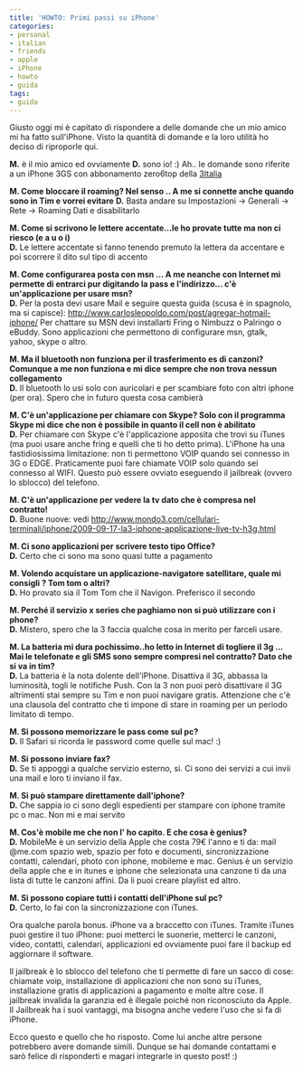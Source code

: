 ```yaml
---
title: 'HOWTO: Primi passi su iPhone'
categories:
- personal
- italian
- friends
- apple
- iPhone
- howto
- guida
tags:
- guida
---
```

Giusto oggi mi è capitato di rispondere a delle domande che un mio amico mi ha
fatto sull'iPhone. Visto la quantità di domande e la loro utilità ho deciso di
riproporle qui.

**M.** è il mio amico ed ovviamente **D.** sono io! :) Ah.. le domande sono riferite a un iPhone 3GS con abbonamento zero6top della [3Italia](http://www.tre.it/)

**M. Come bloccare il roaming? Nel senso .. A me si connette anche quando sono in Tim e vorrei evitare**
**D.** Basta andare su Impostazioni -> Generali -> Rete -> Roaming Dati e disabilitarlo

**M. Come si scrivono le lettere accentate...le ho provate tutte ma non ci riesco (e a u o i)**  
**D.** Le lettere accentate si fanno tenendo premuto la lettera da accentare e poi scorrere il dito sul tipo di accento

**M. Come configurarea posta con msn ... A me neanche con Internet mi permette di entrarci pur digitando la pass e l'indirizzo... c'è un'applicazione per usare msn?**  
**D.** Per la posta devi usare Mail e seguire questa guida (scusa è in spagnolo, ma si capisce): <http://www.carlosleopoldo.com/post/agregar-hotmail-iphone/> Per chattare su MSN devi installarti Fring o Nimbuzz o Palringo o eBuddy. Sono applicazioni che permettono di configurare msn, gtalk, yahoo, skype o altro.

**M. Ma il bluetooth non funziona per il trasferimento es di canzoni? Comunque a me non funziona e mi dice sempre che non trova nessun collegamento**  
**D.** Il bluetooth lo usi solo con auricolari e per scambiare foto con altri iphone (per ora). Spero che in futuro questa cosa cambierà

**M. C'è un'applicazione per chiamare con Skype? Solo con il programma Skype mi dice che non è possibile in quanto il cell non è abilitato**  
**D.** Per chiamare con Skype c'è l'applicazione apposita che trovi su iTunes (ma puoi usare anche fring e quelli che ti ho detto prima). L'iPhone ha una fastidiosissima limitazione: non ti permettono VOIP quando sei connesso in 3G o EDGE. Praticamente puoi fare chiamate VOIP solo quando sei connesso al WIFI. Questo può essere ovviato eseguendo il jailbreak (ovvero lo sblocco) del telefono.

**M. C'è un'applicazione per vedere la tv dato che è compresa nel contratto!**  
**D.** Buone nuove: vedi http://www.mondo3.com/cellulari-terminali/iphone/2009-09-17-la3-iphone-applicazione-live-tv-h3g.html

**M. Ci sono applicazioni per scrivere testo tipo Office?**  
**D.** Certo che ci sono ma sono quasi tutte a pagamento

**M. Volendo acquistare un applicazione-navigatore satellitare, quale mi consigli ? Tom tom o altri?**  
**D.** Ho provato sia il Tom Tom che il Navigon. Preferisco il secondo

**M. Perché il servizio x series che paghiamo non si può utilizzare con i phone?**  
**D.** Mistero, spero che la 3 faccia qualche cosa in merito per farceli usare.

**M. La batteria mi dura pochissimo..ho letto in Internet di togliere il 3g ... Mai le telefonate e gli SMS sono sempre compresi nel contratto? Dato che si va in tim?**  
**D.** La batteria è la nota dolente dell'iPhone. Disattiva il 3G, abbassa la luminosità, togli le notifiche Push. Con la 3 non puoi però disattivare il 3G altrimenti stai sempre su Tim e non puoi navigare gratis. Attenzione che c'è una clausola del contratto che ti impone di stare in roaming per un periodo limitato di tempo.

**M. Si possono memorizzare le pass come sul pc?**  
**D.** Il Safari si ricorda le password come quelle sul mac! :)

**M. Si possono inviare fax?**  
**D.** Se ti appoggi a qualche servizio esterno, si. Ci sono dei servizi a cui invii una mail e loro ti inviano il fax.

**M. Si può stampare direttamente dall'iphone?**  
**D.** Che sappia io ci sono degli espedienti per stampare con iphone tramite pc o mac. Non mi e mai servito

**M. Cos'è mobile me che non l' ho capito. E che cosa è genius?**  
**D.** MobileMe è un servizio della Apple che costa 79€ l'anno e ti da: mail @me.com spazio web, spazio per foto e documenti, sincronizzazione contatti, calendari, photo con iphone, mobileme e mac. Genius è un servizio della apple che e in itunes e iphone che selezionata una canzone ti da una lista di tutte le canzoni affini. Da li puoi creare playlist ed altro.

**M. Si possono copiare tutti i contatti dell'iPhone sul pc?**  
**D.** Certo, lo fai con la sincronizzazione con iTunes.

Ora qualche parola bonus. iPhone va a braccetto con iTunes. Tramite iTunes
puoi gestire il tuo iPhone: puoi metterci le suonerie, metterci le canzoni,
video, contatti, calendari, applicazioni ed ovviamente puoi fare il backup ed
aggiornare il software.

Il jailbreak è lo sblocco del telefono che ti permette di fare un sacco di
cose: chiamate voip, installazione di applicazioni che non sono su iTunes,
installazione gratis di applicazioni a pagamento e molte altre cose. Il
jailbreak invalida la garanzia ed è illegale poiché non riconosciuto da Apple.
Il Jailbreak ha i suoi vantaggi, ma bisogna anche vedere l'uso che si fa di
iPhone.

Ecco questo e quello che ho risposto. Come lui anche altre persone potrebbero
avere domande simili. Dunque se hai domande contattami e sarò felice di risponderti
e magari integrarle in questo post! :)
